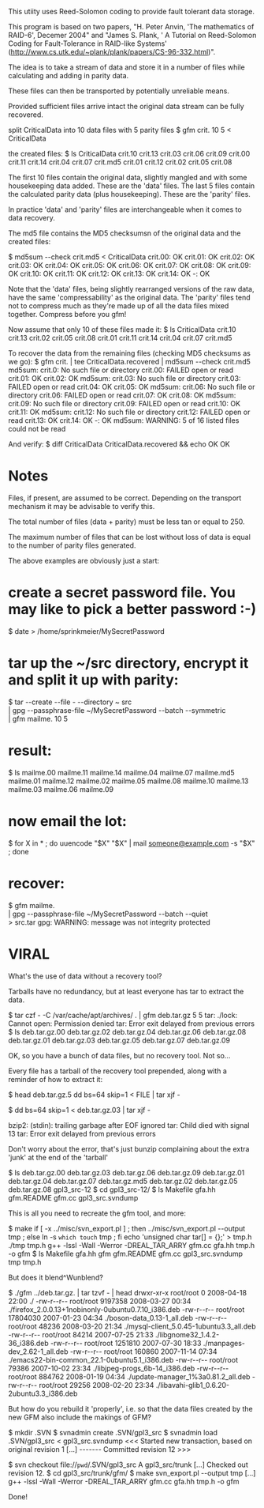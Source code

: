 This utiity uses Reed-Solomon coding to provide fault tolerant data storage.

This program is based on two papers,
"H. Peter Anvin, 'The mathematics of RAID-6', Decemer 2004"
and
"James S. Plank, ' A Tutorial on Reed-Solomon Coding for Fault-Tolerance in
RAID-like Systems' (http://www.cs.utk.edu/~plank/plank/papers/CS-96-332.html)".

The idea is to take a stream of data and store it in a number of files
while calculating and adding in parity data.

These files can then be transported by potentially unreliable means.

Provided sufficient files arrive intact the original data stream can
be fully recovered.

split CriticalData into 10 data files with 5 parity files
$ gfm crit. 10 5 < CriticalData

the created files:
$ ls
CriticalData  crit.10  crit.13  crit.03 crit.06  crit.09
crit.00       crit.11  crit.14  crit.04 crit.07  crit.md5
crit.01       crit.12  crit.02  crit.05 crit.08

The first 10 files contain the original data, slightly mangled and
with some housekeeping data added. These are the 'data' files.
The last 5 files contain the calculated parity data (plus housekeeping).
These are the 'parity' files.

In practice 'data' and 'parity' files are interchangeable when it
comes to data recovery.

The md5 file contains the MD5 checksumsn of the original data
and the created files:

$ md5sum --check crit.md5  < CriticalData
crit.00: OK
crit.01: OK
crit.02: OK
crit.03: OK
crit.04: OK
crit.05: OK
crit.06: OK
crit.07: OK
crit.08: OK
crit.09: OK
crit.10: OK
crit.11: OK
crit.12: OK
crit.13: OK
crit.14: OK
-: OK

Note that the 'data' files, being slightly rearranged versions
of the raw data, have the same 'compressability' as the original
data. The 'parity' files tend not to compress much as they're made
up of all the data files mixed together. Compress before you gfm!

Now assume that only 10 of these files made it:
$ ls
CriticalData  crit.10  crit.13  crit.02  crit.05  crit.08
crit.01       crit.11  crit.14  crit.04  crit.07  crit.md5

To recover the data from the remaining files
(checking MD5 checksums as we go):
$ gfm crit. | tee CriticalData.recovered | md5sum --check crit.md5
md5sum: crit.0: No such file or directory
crit.00: FAILED open or read
crit.01: OK
crit.02: OK
md5sum: crit.03: No such file or directory
crit.03: FAILED open or read
crit.04: OK
crit.05: OK
md5sum: crit.06: No such file or directory
crit.06: FAILED open or read
crit.07: OK
crit.08: OK
md5sum: crit.09: No such file or directory
crit.09: FAILED open or read
crit.10: OK
crit.11: OK
md5sum: crit.12: No such file or directory
crit.12: FAILED open or read
crit.13: OK
crit.14: OK
-: OK
md5sum: WARNING: 5 of 16 listed files could not be read

And verify:
$ diff CriticalData CriticalData.recovered && echo OK
OK

Notes
=====
Files, if present, are assumed to be correct. Depending on the
transport mechanism it may be advisable to verify this.

The total number of files (data + parity) must be less tan or
equal to 250.

The maximum number of files that can be lost without loss of data is
equal to the number of parity files generated.

The above examples are obviously just a start:

# create a secret password file. You may like to pick a better password :-)
$ date > /home/sprinkmeier/MySecretPassword

# tar up the ~/src directory, encrypt it and split it up with parity:
$ tar --create --file - --directory ~ src \
    | gpg --passphrase-file ~/MySecretPassword --batch --symmetric \
    | gfm mailme. 10 5

# result:
$ ls
mailme.00  mailme.11  mailme.14  mailme.04  mailme.07  mailme.md5
mailme.01  mailme.12  mailme.02  mailme.05  mailme.08
mailme.10  mailme.13  mailme.03  mailme.06  mailme.09

# now email the lot:
$ for X in * ; do uuencode "$X" "$X" | mail someone@example.com -s "$X" ; done

# recover:
$ gfm mailme. \
    |  gpg --passphrase-file ~/MySecretPassword --batch --quiet \
    > src.tar
gpg: WARNING: message was not integrity protected


VIRAL
=====
What's the use of data without a recovery tool?

Tarballs have no redundancy, but at least everyone has
tar to extract the data.

$ tar czf - -C /var/cache/apt/archives/ . | gfm deb.tar.gz 5 5
tar: ./lock: Cannot open: Permission denied
tar: Error exit delayed from previous errors
$ ls
deb.tar.gz.00  deb.tar.gz.02  deb.tar.gz.04  deb.tar.gz.06  deb.tar.gz.08
deb.tar.gz.01  deb.tar.gz.03  deb.tar.gz.05  deb.tar.gz.07  deb.tar.gz.09

OK, so you have a bunch of data files, but no recovery tool. Not so...

Every file has a tarball of the recovery tool prepended, along
with a reminder of how to extract it:

$ head deb.tar.gz.5
dd bs=64 skip=1 < FILE | tar xjf -



$ dd bs=64 skip=1 < deb.tar.gz.03 | tar xjf -

bzip2: (stdin): trailing garbage after EOF ignored
tar: Child died with signal 13
tar: Error exit delayed from previous errors

Don't worry about the error, that's just bunzip complaining about the
extra 'junk' at the end of the 'tarball'

$ ls
deb.tar.gz.00  deb.tar.gz.03  deb.tar.gz.06  deb.tar.gz.09
deb.tar.gz.01  deb.tar.gz.04  deb.tar.gz.07  deb.tar.gz.md5
deb.tar.gz.02  deb.tar.gz.05  deb.tar.gz.08  gpl3_src-12
$ cd gpl3_src-12/
$ ls
Makefile  gfa.hh  gfm.README  gfm.cc  gpl3_src.svndump

This is all you need to recreate the gfm tool, and more:

$ make
if [ -x ../misc/svn_export.pl ] ; then ../misc/svn_export.pl --output tmp ; else ln -s `which touch` tmp ; fi
echo 'unsigned char tar[] = {};' > tmp.h
./tmp tmp.h
g++  -lssl -Wall -Werror -DREAL_TAR_ARRY gfm.cc gfa.hh tmp.h -o gfm
$ ls
Makefile  gfa.hh  gfm  gfm.README  gfm.cc  gpl3_src.svndump  tmp  tmp.h

But does it blend^Wunblend?

$ ./gfm ../deb.tar.gz. | tar tzvf - | head
drwxr-xr-x root/root         0 2008-04-18 22:00 ./
-rw-r--r-- root/root   9197358 2008-03-27 00:34 ./firefox_2.0.0.13+1nobinonly-0ubuntu0.7.10_i386.deb
-rw-r--r-- root/root  17804030 2007-01-23 04:34 ./boson-data_0.13-1_all.deb
-rw-r--r-- root/root     48236 2008-03-20 21:34 ./mysql-client_5.0.45-1ubuntu3.3_all.deb
-rw-r--r-- root/root     84214 2007-07-25 21:33 ./libgnome32_1.4.2-36_i386.deb
-rw-r--r-- root/root   1251810 2007-07-30 18:33 ./manpages-dev_2.62-1_all.deb
-rw-r--r-- root/root    160860 2007-11-14 07:34 ./emacs22-bin-common_22.1-0ubuntu5.1_i386.deb
-rw-r--r-- root/root     79386 2007-10-02 23:34 ./libjpeg-progs_6b-14_i386.deb
-rw-r--r-- root/root    884762 2008-01-19 04:34 ./update-manager_1%3a0.81.2_all.deb
-rw-r--r-- root/root     29256 2008-02-20 23:34 ./libavahi-glib1_0.6.20-2ubuntu3.3_i386.deb

But how do you rebuild it 'properly', i.e. so that the data files created
by the new GFM also include the makings of GFM?

$ mkdir .SVN
$ svnadmin create .SVN/gpl3_src
$ svnadmin load .SVN/gpl3_src < gpl3_src.svndump
<<< Started new transaction, based on original revision 1
[...]
------- Committed revision 12 >>>

$ svn checkout file://`pwd`/.SVN/gpl3_src
A    gpl3_src/trunk
[...]
Checked out revision 12.
$ cd gpl3_src/trunk/gfm/
$ make
svn_export.pl --output tmp
[...]
g++  -lssl -Wall -Werror -DREAL_TAR_ARRY gfm.cc gfa.hh tmp.h -o gfm

Done!